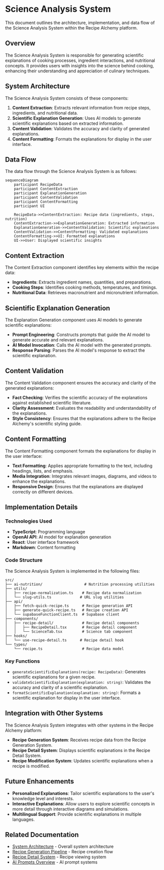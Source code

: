 # Science Analysis System

This document outlines the architecture, implementation, and data flow of the Science Analysis System within the Recipe Alchemy platform.

## Overview

The Science Analysis System is responsible for generating scientific explanations of cooking processes, ingredient interactions, and nutritional concepts. It provides users with insights into the science behind cooking, enhancing their understanding and appreciation of culinary techniques.

## System Architecture

The Science Analysis System consists of these components:

1. **Content Extraction**: Extracts relevant information from recipe steps, ingredients, and nutritional data.
2. **Scientific Explanation Generation**: Uses AI models to generate scientific explanations based on extracted information.
3. **Content Validation**: Validates the accuracy and clarity of generated explanations.
4. **Content Formatting**: Formats the explanations for display in the user interface.

## Data Flow

The data flow through the Science Analysis System is as follows:

```mermaid
sequenceDiagram
    participant RecipeData
    participant ContentExtraction
    participant ExplanationGeneration
    participant ContentValidation
    participant ContentFormatting
    participant UI

    RecipeData->>ContentExtraction: Recipe data (ingredients, steps, nutrition)
    ContentExtraction->>ExplanationGeneration: Extracted information
    ExplanationGeneration->>ContentValidation: Scientific explanations
    ContentValidation->>ContentFormatting: Validated explanations
    ContentFormatting->>UI: Formatted explanations
    UI->>User: Displayed scientific insights
```

## Content Extraction

The Content Extraction component identifies key elements within the recipe data:

- **Ingredients**: Extracts ingredient names, quantities, and preparations.
- **Cooking Steps**: Identifies cooking methods, temperatures, and timings.
- **Nutritional Data**: Retrieves macronutrient and micronutrient information.

## Scientific Explanation Generation

The Explanation Generation component uses AI models to generate scientific explanations:

- **Prompt Engineering**: Constructs prompts that guide the AI model to generate accurate and relevant explanations.
- **AI Model Invocation**: Calls the AI model with the generated prompts.
- **Response Parsing**: Parses the AI model's response to extract the scientific explanation.

## Content Validation

The Content Validation component ensures the accuracy and clarity of the generated explanations:

- **Fact Checking**: Verifies the scientific accuracy of the explanations against established scientific literature.
- **Clarity Assessment**: Evaluates the readability and understandability of the explanations.
- **Style Consistency**: Ensures that the explanations adhere to the Recipe Alchemy's scientific styling guide.

## Content Formatting

The Content Formatting component formats the explanations for display in the user interface:

- **Text Formatting**: Applies appropriate formatting to the text, including headings, lists, and emphasis.
- **Media Integration**: Integrates relevant images, diagrams, and videos to enhance the explanations.
- **Responsive Design**: Ensures that the explanations are displayed correctly on different devices.

## Implementation Details

### Technologies Used

- **TypeScript**: Programming language
- **OpenAI API**: AI model for explanation generation
- **React**: User interface framework
- **Markdown**: Content formatting

### Code Structure

The Science Analysis System is implemented in the following files:

```
src/
├── ai-nutrition/                   # Nutrition processing utilities
├── utils/
│   ├── recipe-normalization.ts    # Recipe data normalization
│   └── slug-utils.ts             # URL slug utilities
├── api/
│   ├── fetch-quick-recipe.ts      # Recipe generation API
│   ├── generate-quick-recipe.ts   # Recipe creation API
│   └── supabaseFunctionClient.ts  # Supabase client
├── components/
│   ├── recipe-detail/             # Recipe detail components
│   │   ├── RecipeDetail.tsx       # Recipe detail component
│   │   └── ScienceTab.tsx         # Science tab component
├── hooks/
│   └── use-recipe-detail.ts      # Recipe detail hook
└── types/
    └── recipe.ts                  # Recipe data model
```

### Key Functions

- `generateScientificExplanations(recipe: RecipeData)`: Generates scientific explanations for a given recipe.
- `validateScientificExplanation(explanation: string)`: Validates the accuracy and clarity of a scientific explanation.
- `formatScientificExplanation(explanation: string)`: Formats a scientific explanation for display in the user interface.

## Integration with Other Systems

The Science Analysis System integrates with other systems in the Recipe Alchemy platform:

- **Recipe Generation System**: Receives recipe data from the Recipe Generation System.
- **Recipe Detail System**: Displays scientific explanations in the Recipe Detail System.
- **Recipe Modification System**: Updates scientific explanations when a recipe is modified.

## Future Enhancements

- **Personalized Explanations**: Tailor scientific explanations to the user's knowledge level and interests.
- **Interactive Explanations**: Allow users to explore scientific concepts in more detail through interactive diagrams and simulations.
- **Multilingual Support**: Provide scientific explanations in multiple languages.

## Related Documentation

- [System Architecture](./system-architecture.md) - Overall system architecture
- [Recipe Generation Pipeline](./recipe-generation-pipeline.md) - Recipe creation flow
- [Recipe Detail System](./recipe-detail-system.md) - Recipe viewing system
- [AI Prompts Overview](../ai-prompts/overview.md) - AI prompt systems
